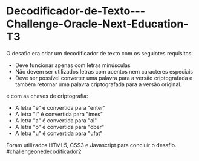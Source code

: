# Decodificador-de-Texto---Challenge-Oracle-Next-Education-T3
O desafio era criar um decodificador de texto com os seguintes requisitos:

- Deve funcionar apenas com letras minúsculas
- Não devem ser utilizados letras com acentos nem caracteres especiais
- Deve ser possível converter uma palavra para a versão criptografada e também retornar uma palavra criptografada para a versão original.

e com as chaves de criptografia: 

- A letra "e" é convertida para "enter"
- A letra "i" é convertida para "imes"
- A letra "a" é convertida para "ai"
- A letra "o" é convertida para "ober"
- A letra "u" é convertida para "ufat"

Foram utilizados HTML5, CSS3 e Javascript para concluir o desafio.  #challengeonedecodificador2
